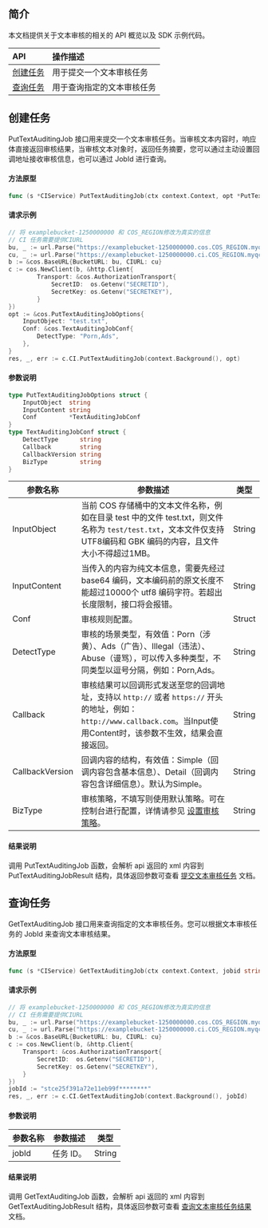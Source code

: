 
## 简介

本文档提供关于文本审核的相关的 API 概览以及 SDK 示例代码。

| API           |  操作描述               |
| :--------------- | :------------------ |
| [创建任务](https://cloud.tencent.com/document/product/436/56289) | 用于提交一个文本审核任务   |
| [查询任务](https://cloud.tencent.com/document/product/436/56288) | 用于查询指定的文本审核任务 |

## 创建任务

PutTextAuditingJob 接口用来提交一个文本审核任务。当审核文本内容时，响应体直接返回审核结果，当审核文本对象时，返回任务摘要，您可以通过主动设置回调地址接收审核信息，也可以通过 JobId 进行查询。

#### 方法原型

```go
func (s *CIService) PutTextAuditingJob(ctx context.Context, opt *PutTextAuditingJobOptions) (*PutTextAuditingJobResult, *Response, error)
```

#### 请求示例

```go
// 将 examplebucket-1250000000 和 COS_REGION修改为真实的信息
// CI 任务需要提供CIURL
bu, _ := url.Parse("https://examplebucket-1250000000.cos.COS_REGION.myqcloud.com")
cu, _ := url.Parse("https://examplebucket-1250000000.ci.COS_REGION.myqcloud.com")
b := &cos.BaseURL{BucketURL: bu, CIURL: cu}
c := cos.NewClient(b, &http.Client{
        Transport: &cos.AuthorizationTransport{
            SecretID:  os.Getenv("SECRETID"),
            SecretKey: os.Getenv("SECRETKEY"),
        }
})
opt := &cos.PutTextAuditingJobOptions{
    InputObject: "test.txt",
    Conf: &cos.TextAuditingJobConf{
        DetectType: "Porn,Ads",
    },
}
res, _, err := c.CI.PutTextAuditingJob(context.Background(), opt)
```

#### 参数说明

```go
type PutTextAuditingJobOptions struct {
    InputObject  string
    InputContent string
    Conf         *TextAuditingJobConf
}
type TextAuditingJobConf struct {
    DetectType      string
    Callback        string
    CallbackVersion string
    BizType         string
}
```

| 参数名称    | 参数描述                                                     | 类型   |
| ----------- | ------------------------------------------------------------ | ------ |
| InputObject  | 当前 COS 存储桶中的文本文件名称，例如在目录 test 中的文件 test.txt，则文件名称为 `test/test.txt`，文本文件仅支持UTF8编码和 GBK 编码的内容，且文件大小不得超过1MB。 | String |
| InputContent | 当传入的内容为纯文本信息，需要先经过 base64 编码，文本编码前的原文长度不能超过10000个 utf8 编码字符。若超出长度限制，接口将会报错。 | String |
| Conf         | 审核规则配置。                                               | Struct |
| DetectType   | 审核的场景类型，有效值：Porn（涉黄）、Ads（广告）、Illegal（违法）、Abuse（谩骂），可以传入多种类型，不同类型以逗号分隔，例如：Porn,Ads。 | String |
| Callback     | 审核结果可以回调形式发送至您的回调地址，支持以 `http://` 或者 `https://` 开头的地址，例如：`http://www.callback.com`。当Input使用Content时，该参数不生效，结果会直接返回。 | String |
| CallbackVersion | 回调内容的结构，有效值：Simple（回调内容包含基本信息）、Detail（回调内容包含详细信息）。默认为Simple。 | String |
| BizType      | 审核策略，不填写则使用默认策略。可在控制台进行配置，详情请参见 [设置审核策略](https://cloud.tencent.com/document/product/436/55206)。 | String |

#### 结果说明

调用 PutTextAuditingJob 函数，会解析 api 返回的 xml 内容到 PutTextAuditingJobResult 结构，具体返回参数可查看 [提交文本审核任务](https://cloud.tencent.com/document/product/436/56289) 文档。


## 查询任务

GetTextAuditingJob 接口用来查询指定的文本审核任务。您可以根据文本审核任务的 JobId 来查询文本审核结果。

#### 方法原型

```go
func (s *CIService) GetTextAuditingJob(ctx context.Context, jobid string) (*GetTextAuditingJobResult, *Response, error)
```

#### 请求示例

```go
// 将 examplebucket-1250000000 和 COS_REGION修改为真实的信息
// CI 任务需要提供CIURL
bu, _ := url.Parse("https://examplebucket-1250000000.cos.COS_REGION.myqcloud.com")
cu, _ := url.Parse("https://examplebucket-1250000000.ci.COS_REGION.myqcloud.com")
b := &cos.BaseURL{BucketURL: bu, CIURL: cu}
c := cos.NewClient(b, &http.Client{
    Transport: &cos.AuthorizationTransport{
        SecretID:  os.Getenv("SECRETID"),
        SecretKey: os.Getenv("SECRETKEY"),
    }
})
jobId := "stce25f391a72e11eb99f********"
res, _, err := c.CI.GetTextAuditingJob(context.Background(), jobId)
```

#### 参数说明

| 参数名称 | 参数描述 | 类型   |
| -------- | -------- | ------ |
| jobId    | 任务 ID。   | String |

#### 结果说明

调用 GetTextAuditingJob 函数，会解析 api 返回的 xml 内容到 GetTextAuditingJobResult 结构，具体返回参数可查看 [查询文本审核任务结果](https://cloud.tencent.com/document/product/436/56288) 文档。
